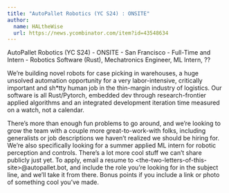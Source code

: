```yaml
---
title: "AutoPallet Robotics (YC S24) : ONSITE"
author:
  name: HALtheWise
  url: https://news.ycombinator.com/item?id=43548634
---
```

AutoPallet Robotics (YC S24) - ONSITE - San Francisco - Full-Time and Intern - Robotics Software (Rust), Mechatronics Engineer, ML Intern, ??

We’re building novel robots for case picking in warehouses, a huge unsolved automation opportunity for a very labor-intensive, critically important and sh*tty human job in the thin-margin industry of logistics. Our software is all Rust&#x2F;Pytorch, embedded dev through research-frontier applied algorithms and an integrated development iteration time measured on a watch, not a calendar.

There’s more than enough fun problems to go around, and we’re looking to grow the team with a couple more great-to-work-with folks, including generalists or job descriptions we haven’t realized we should be hiring for. We’re also specifically looking for a summer applied ML intern for robotic perception and controls. There’s a lot more cool stuff we can’t share publicly just yet. To apply, email a resume to &lt;the-two-letters-of-this-site&gt;@autopallet.bot, and include the role you’re looking for in the subject line, and we’ll take it from there. Bonus points if you include a link or photo of something cool you’ve made.
<JobApplication />
